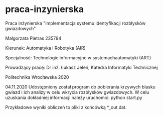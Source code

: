 # praca-inzynierska
Praca inżynierska "Implementacja systemu identyfikacji rozbłysków  gwiazdowych"

Małgorzata Pietras 235794

Kierunek: Automatyka i Robotyka (AIR)

Specjalność: Technologie informacyjne w systemachautomatyki (ART)

Prowadzący pracę: Dr inż. Łukasz Jeleń, Katedra Informatyki Technicznej

Politechnika Wrocławska 2020

04.11.2020
Udostępniony został program do pobierania krzywych blasku gwiazd i ich analizy w celu wkrycia rozbłysków gwiazdowych.
W celu uzuskania dokładniej informacji należy uruchomić: python start.py

Przykładowe wyniki obliczeń to pliki z końcówką *_out.dat.
